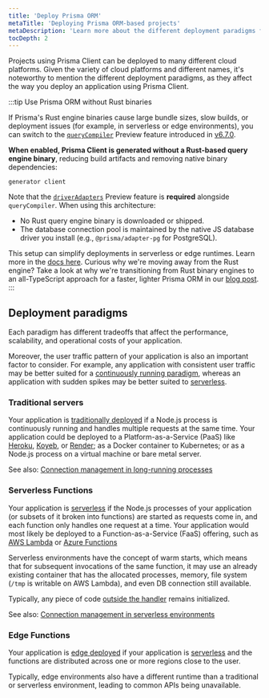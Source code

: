 ```yaml
---
title: 'Deploy Prisma ORM'
metaTitle: 'Deploying Prisma ORM-based projects'
metaDescription: 'Learn more about the different deployment paradigms for Node.js applications and how they affect deploying an application using Prisma Client.'
tocDepth: 2
---
```


Projects using Prisma Client can be deployed to many different cloud platforms. Given the variety of cloud platforms and different names, it's noteworthy to mention the different deployment paradigms, as they affect the way you deploy an application using Prisma Client.

:::tip Use Prisma ORM without Rust binaries

If Prisma's Rust engine binaries cause large bundle sizes, slow builds, or deployment issues (for example, in serverless or edge environments), you can switch to the [`queryCompiler`](/orm/prisma-client/setup-and-configuration/no-rust-engine) Preview feature introduced in [v6.7.0](https://pris.ly/release/6.7.0).

**When enabled, Prisma Client is generated without a Rust-based query engine binary**, reducing build artifacts and removing native binary dependencies:

```prisma
generator client
```

Note that the [`driverAdapters`](/orm/overview/databases/database-drivers#driver-adapters) Preview feature is **required** alongside `queryCompiler`.
When using this architecture:

- No Rust query engine binary is downloaded or shipped.
- The database connection pool is maintained by the native JS database driver you install (e.g., `@prisma/adapter-pg` for PostgreSQL).

This setup can simplify deployments in serverless or edge runtimes. Learn more in the [docs here](/orm/prisma-client/setup-and-configuration/no-rust-engine). Curious why we're moving away from the Rust engine? Take a look at why we're transitioning from Rust binary engines to an all-TypeScript approach for a faster, lighter Prisma ORM in our [blog post](https://www.prisma.io/blog/try-the-new-rust-free-version-of-prisma-orm-early-access).
:::

## Deployment paradigms

Each paradigm has different tradeoffs that affect the performance, scalability, and operational costs of your application.

Moreover, the user traffic pattern of your application is also an important factor to consider. For example, any application with consistent user traffic may be better suited for a [continuously running paradigm](#traditional-servers), whereas an application with sudden spikes may be better suited to [serverless](#serverless-functions).

### Traditional servers

Your application is [traditionally deployed](/orm/prisma-client/deployment/traditional) if a Node.js process is continuously running and handles multiple requests at the same time. Your application could be deployed to a Platform-as-a-Service (PaaS) like [Heroku](/orm/prisma-client/deployment/traditional/deploy-to-heroku), [Koyeb](/orm/prisma-client/deployment/traditional/deploy-to-koyeb), or [Render](/orm/prisma-client/deployment/traditional/deploy-to-render); as a Docker container to Kubernetes; or as a Node.js process on a virtual machine or bare metal server.

See also: [Connection management in long-running processes](/orm/prisma-client/setup-and-configuration/databases-connections#long-running-processes)

### Serverless Functions

Your application is [serverless](/orm/prisma-client/deployment/serverless) if the Node.js processes of your application (or subsets of it broken into functions) are started as requests come in, and each function only handles one request at a time. Your application would most likely be deployed to a Function-as-a-Service (FaaS) offering, such as [AWS Lambda](/orm/prisma-client/deployment/serverless/deploy-to-aws-lambda) or [Azure Functions](/orm/prisma-client/deployment/serverless/deploy-to-azure-functions)

Serverless environments have the concept of warm starts, which means that for subsequent invocations of the same function, it may use an already existing container that has the allocated processes, memory, file system (`/tmp` is writable on AWS Lambda), and even DB connection still available.

Typically, any piece of code [outside the handler](https://docs.aws.amazon.com/lambda/latest/dg/welcome.html) remains initialized.

See also: [Connection management in serverless environments](/orm/prisma-client/setup-and-configuration/databases-connections#serverless-environments-faas)

### Edge Functions

Your application is [edge deployed](/orm/prisma-client/deployment/edge) if your application is [serverless](#serverless-functions) and the functions are distributed across one or more regions close to the user.

Typically, edge environments also have a different runtime than a traditional or serverless environment, leading to common APIs being unavailable.

